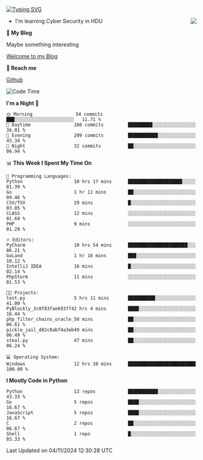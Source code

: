 [![Typing SVG](https://readme-typing-svg.herokuapp.com?font=Fira+Code&pause=1000&random=false&width=450&height=60&lines=Hello+%F0%9F%91%8B%F0%9F%8F%BB;I'm+JBNRZ)](https://git.io/typing-svg)

<a href="#">
  <img align="right" src="https://github-readme-stats.vercel.app/api?username=JBNRZ&show_icons=true&bg_color=15,f2f7fd,E0EAFC" />
</a>

- I'm learning Cyber Security in HDU

 **🌱 My Blog**

Maybe something interesting

[Welcome to my Blog](https://jbnrz.com.cn/)

 **💬 Reach me** 

[Github](https://github.com/JBNRZ)


<!--START_SECTION:waka-->
![Code Time](http://img.shields.io/badge/Code%20Time-731%20hrs%2028%20mins-blue)

**I'm a Night 🦉** 

```text
🌞 Morning                54 commits          ███░░░░░░░░░░░░░░░░░░░░░░   11.71 % 
🌆 Daytime                166 commits         █████████░░░░░░░░░░░░░░░░   36.01 % 
🌃 Evening                209 commits         ███████████░░░░░░░░░░░░░░   45.34 % 
🌙 Night                  32 commits          ██░░░░░░░░░░░░░░░░░░░░░░░   06.94 % 
```


📊 **This Week I Spent My Time On** 

```text
💬 Programming Languages: 
Python                   10 hrs 17 mins      ████████████████████░░░░░   81.39 % 
Go                       1 hr 11 mins        ██░░░░░░░░░░░░░░░░░░░░░░░   09.46 % 
CSV/TSV                  29 mins             █░░░░░░░░░░░░░░░░░░░░░░░░   03.85 % 
CLASS                    12 mins             ░░░░░░░░░░░░░░░░░░░░░░░░░   01.69 % 
PHP                      9 mins              ░░░░░░░░░░░░░░░░░░░░░░░░░   01.29 % 

🔥 Editors: 
PyCharm                  10 hrs 54 mins      ██████████████████████░░░   86.21 % 
GoLand                   1 hr 16 mins        ███░░░░░░░░░░░░░░░░░░░░░░   10.12 % 
IntelliJ IDEA            16 mins             █░░░░░░░░░░░░░░░░░░░░░░░░   02.14 % 
PhpStorm                 11 mins             ░░░░░░░░░░░░░░░░░░░░░░░░░   01.53 % 

🐱‍💻 Projects: 
test.py                  5 hrs 11 mins       ██████████░░░░░░░░░░░░░░░   41.00 % 
PyBlockly_3c0f83fae6937f42 hrs 4 mins        ████░░░░░░░░░░░░░░░░░░░░░   16.44 % 
php_filter_chains_oracle_50 mins             ██░░░░░░░░░░░░░░░░░░░░░░░   06.61 % 
pickle_jail_d82c0abf4a3eb49 mins             ██░░░░░░░░░░░░░░░░░░░░░░░   06.49 % 
steal.py                 47 mins             ██░░░░░░░░░░░░░░░░░░░░░░░   06.24 % 

💻 Operating System: 
Windows                  12 hrs 38 mins      █████████████████████████   100.00 % 
```

**I Mostly Code in Python** 

```text
Python                   13 repos            ███████████░░░░░░░░░░░░░░   43.33 % 
Go                       5 repos             ████░░░░░░░░░░░░░░░░░░░░░   16.67 % 
JavaScript               5 repos             ████░░░░░░░░░░░░░░░░░░░░░   16.67 % 
C                        2 repos             ██░░░░░░░░░░░░░░░░░░░░░░░   06.67 % 
Shell                    1 repo              █░░░░░░░░░░░░░░░░░░░░░░░░   03.33 % 
```




 Last Updated on 04/11/2024 12:30:28 UTC
<!--END_SECTION:waka-->
